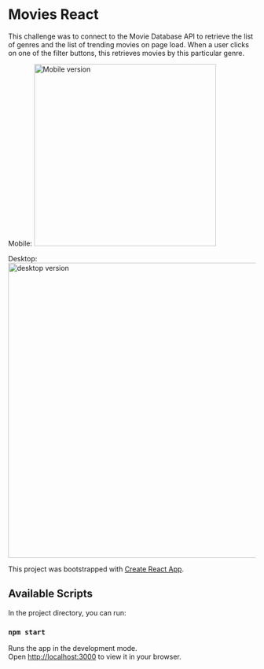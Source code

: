 
# Movies React 

This challenge was to connect to the Movie Database API to retrieve the list of genres and the list of trending movies on page load. 
When a user clicks on one of the filter buttons, this retrieves movies by this particular genre.

Mobile:
<img width="370" alt="Mobile version" src="https://github.com/becmorrell/movies-react/assets/77584099/8bee3202-b7aa-463b-883e-b00a6b109a6a">

Desktop:
<img width="600" alt="desktop version" src="https://github.com/becmorrell/movies-react/assets/77584099/ea94bab8-f5c7-4e36-ae04-889381015abc">

This project was bootstrapped with [Create React App](https://github.com/facebook/create-react-app).

## Available Scripts

In the project directory, you can run:

### `npm start`

Runs the app in the development mode.\
Open [http://localhost:3000](http://localhost:3000) to view it in your browser.
